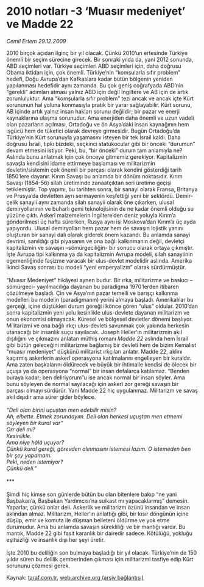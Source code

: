 # 2010 notları -3 ‘Muasır medeniyet’ ve Madde 22

*Cemil Ertem 29.12.2009*

<div class="yazi">2010 birçok açıdan ilginç bir yıl olacak. Çünkü 2010’un ertesinde Türkiye önemli bir seçim sürecine girecek. Bir sonraki yılda da, yani 2012 sonunda, ABD seçimleri var. Türkiye seçimleri ABD seçimleri için, daha doğrusu Obama iktidarı için, çok önemli. Türkiye’nin “komşularla sıfır problem” hedefi, Doğu Avrupa’dan Kafkaslara kadar bütün bölgenin yeniden yapılanması hedefidir aynı zamanda. Bu çok geniş coğrafyada ABD’nin “gerekli” adımları atması yalnız ABD için değil İngiltere ve AB için de artık zorunluluktur. Ama “komşularla sıfır problem” tezi ancak ve ancak içte Kürt sorununun hal yoluna konmasıyla pratik bir yarar sağlayabilir. Kürt sorunu, AB içinde artık yalnız insan hakları sorunu değildir; bir pazar ve enerji kaynaklarına ulaşma sorunudur. Ama enerjiden daha önemli ve uzun vadeli olan pazarların açılması, Ortadoğu ve ön Asya’daki insan kaynağının hem işgücü hem de tüketici olarak devreye girmesidir. Bugün Ortadoğu’da Türkiye’nin Kürt sorunuyla yaşamasını isteyen bir tek İsrail kaldı. Daha doğrusu İsrail, tıpkı bizdeki, seçkinci statükocular gibi bir önceki “durumun” devam etmesini istiyor. Peki, bu, “bir önceki” durum tam anlamıyla ne? Aslında bunu anlatmak için çok önceye gitmemiz gerekiyor. Kapitalizmin savaşla kendisini idame ettirmeye başlaması ve militarizmin devletin/sistemin çok önemli bir parçası olarak kendini gösterdiği tarih 1850’lere dayanır. Kırım Savaşı bu anlamda bir dönüm noktasıdır. Kırım Savaşı (1854-56) silah üretiminde zanaatçıktan seri üretime geçişi tetiklemiştir. Top yapımı, bu tarihten sonra, bir sanayi olarak Fransa, Britanya ve Prusya’da devletten ayrı sermayenin keşfettiği yeni bir sektördü. Demir-çelik sanayii aynı zamanda silah sanayii olarak öne çıkarken, ulusal demiryollarının ve buharlı gemi teknolojisinin de ne kadar önemli olduğu su yüzüne çıktı. Askerî malzemelerin İngiltere’den deniz yoluyla Kırım’a gönderilmesi üç hafta sürerken, Rusya aynı işi Moskova’dan Kırım’a üç ayda yapıyordu. Ulusal demiryolları hem pazar hem de savaşın lojistik yanını oluşturan bir sanayi dalı olarak giderek önem kazandı. Bu anlamda sanayi devrimi, sanıldığı gibi piyasanın ve ona bağlı kalkınmanın değil, devletçi kapitalizmin ve savaşın –sömürgeciliğin- bir sonucu olarak ortaya çıkmıştır. İşte Avrupa tipi kalkınma ya da kapitalizmin Avrupa modeli, silah sanayiinin egemenliğinde faşizme varacak bir ulus-devlet modelidir aslında. Amerika İkinci Savaş sonrası bu modeli “yeni emperyalizm” olarak sürdürmüştür. <br/><br/>“Muasır Medeniyet” hikâyesi aynen budur. Bir ırka, militarizme ve baskıcı –sömürgeci- yayılmacılığa dayanan bu paradigma 1970’lerden itibaren çözülmeye başladı. Çin ve Asya’nın pazar temelli ve barışçı kalkınma modelleri bu modelin (paradigmanın) yerini almaya başladı. Amerikalılar bu gerçeği, içine düştükleri durum gereği ilkönce gören “ulus” oldular. 2010’dan sonra kapitalizmin yeni yolu kesinlikle ulus-devlete dayanan militarizm ve onun ekonomisi olmayacak. Küresel ve bölgesel devletler dönemi başlıyor. Militarizmi ve ona bağlı ırkçı ulus-devleti savunmak çok yakında herkesin utanacağı bir insanlık suçu sayılacak. Joseph Heller’ın militarizmin akıl dışılığını ve çıkmazını anlatan müthiş romanı <i>Madde 22</i> aslında hem İsrail gibi bütün geleceğini militarizme bağlamış bir devleti hem de bizim Kemalist “muasır medeniyet” düşkünü militarist ırkçıları anlatır. Madde 22, aklını kaçırmış askerlerin askerî operasyona katılmalarını engelleyen bir kuraldır. Ama zaten başkalarını öldürecek ve büyük bir ihtimalle kendisi de ölecek bir uçuşa ya da operasyona “normal” bir insan defalarca katılamaz. “Benden buraya kadar; ben deliriyorum”u ise ancak normal bir insan söyler. Ama bunu söyleyen de normal sayılacağı için askerî zor gereği savaşın bir parçası olmayı sürdürür. Yani Madde 22 hiç uygulanmaz. Militarizm ve savaş akıl dışıdır ama sürer gider böylece. <i><br/><br/>“Deli olan birini uçuştan men edebilir misin? <br/>Ah, elbette. Etmek zorundayım. Deli olan herkesi uçuştan men etmemi söyleyen bir kural var” <br/>Orr deli mi? <br/>Kesinlikle. <br/>Ama niye hâlâ uçuyor? <br/>Çünkü kural gereği, görevden alınmasını istemesi lazım. O istemeden ben bir şey yapamam. <br/>Peki, neden istemiyor? <br/>Çünkü deli.”</i> <br/><br/>*** <br/><br/>Şimdi hiç kimse son günlerde bütün bu olan bitenlere bakıp “ne yani Başbakan’a, Başbakan Yardımcısı’na suikast mı yapacaklarmış” demesin. Yaparlar, çünkü onlar deli. Askerlik ve militarizm özünü insandan ve insan aklından almaz. Militarizm, Heller’ın anlattığı gibi, bir kısır döngünün içine düşüp, emir ve komuta ile düşman belleteni öldürme ve yok etme durumudur. Ama bu anlamda savaşın sürekliliği ve bir mantığı vardır. Bu mantık, Madde 22 gibi fasit karanlık bir dairedir sadece. Kötülüğü, yokluğu eşitsizliği ve insanlık dışı her şeyi üretir. <br/><br/>İşte 2010 bu deliliğin son bulmaya başladığı bir yıl olacak. Türkiye’nin de 150 yıldır süren bu delilik çemberinden çıkması için militarizmi tasfiye edip Kürt sorununu çözmesi gerek.
              </div>

Kaynak: [taraf.com.tr](http://taraf.com.tr:80/makale/9263.htm), [web.archive.org (arşiv bağlantısı)](http://web.archive.org/web/20100308223452/http://taraf.com.tr:80/makale/9263.htm)
